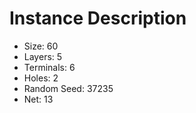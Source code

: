 # Instance Description

* Size: 60
* Layers: 5
* Terminals: 6
* Holes: 2
* Random Seed: 37235
* Net: 13
